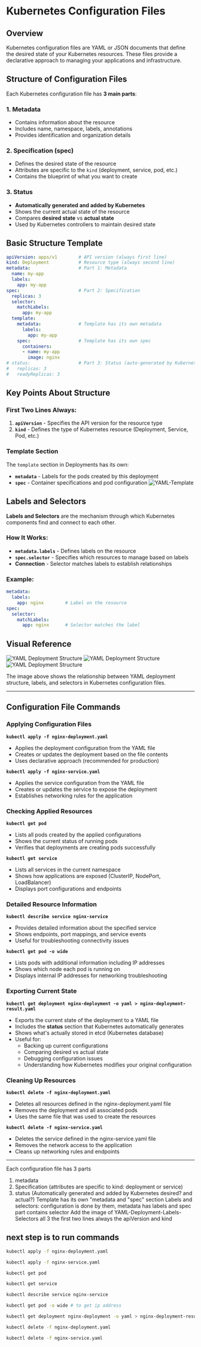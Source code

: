 # Kubernetes Configuration Files

## Overview

Kubernetes configuration files are YAML or JSON documents that define the desired state of your Kubernetes resources. These files provide a declarative approach to managing your applications and infrastructure.

## Structure of Configuration Files

Each Kubernetes configuration file has **3 main parts**:

### 1. Metadata
- Contains information about the resource
- Includes name, namespace, labels, annotations
- Provides identification and organization details

### 2. Specification (spec)
- Defines the desired state of the resource
- Attributes are specific to the `kind` (deployment, service, pod, etc.)
- Contains the blueprint of what you want to create

### 3. Status
- **Automatically generated and added by Kubernetes**
- Shows the current actual state of the resource
- Compares **desired state** vs **actual state**
- Used by Kubernetes controllers to maintain desired state

## Basic Structure Template

```yaml
apiVersion: apps/v1        # API version (always first line)
kind: Deployment           # Resource type (always second line)
metadata:                  # Part 1: Metadata
  name: my-app
  labels:
    app: my-app
spec:                      # Part 2: Specification
  replicas: 3
  selector:
    matchLabels:
      app: my-app
  template:
    metadata:              # Template has its own metadata
      labels:
        app: my-app
    spec:                  # Template has its own spec
      containers:
      - name: my-app
        image: nginx
# status:                  # Part 3: Status (auto-generated by Kubernetes)
#   replicas: 3
#   readyReplicas: 3
```

## Key Points About Structure

### First Two Lines Always:
1. **`apiVersion`** - Specifies the API version for the resource type
2. **`kind`** - Defines the type of Kubernetes resource (Deployment, Service, Pod, etc.)

### Template Section
The `template` section in Deployments has its own:
- **`metadata`** - Labels for the pods created by this deployment
- **`spec`** - Container specifications and pod configuration
![YAML-Template](/assets/YAML-Template.png)
## Labels and Selectors

**Labels and Selectors** are the mechanism through which Kubernetes components find and connect to each other.

### How It Works:
- **`metadata.labels`** - Defines labels on the resource
- **`spec.selector`** - Specifies which resources to manage based on labels
- **Connection** - Selector matches labels to establish relationships

### Example:
```yaml
metadata:
  labels:
    app: nginx        # Label on the resource
spec:
  selector:
    matchLabels:
      app: nginx      # Selector matches the label
```

## Visual Reference

![YAML Deployment Structure](/assets/YAML-Deployment-Labels-Selectors-1.png)
![YAML Deployment Structure](/assets/YAML-Deployment-Labels-Selectors-2.png)
![YAML Deployment Structure](/assets/YAML-Ports-Service-and-Pod-3.png)

The image above shows the relationship between YAML deployment structure, labels, and selectors in Kubernetes configuration files.

---

## Configuration File Commands

### Applying Configuration Files

**`kubectl apply -f nginx-deployment.yaml`**
- Applies the deployment configuration from the YAML file
- Creates or updates the deployment based on the file contents
- Uses declarative approach (recommended for production)

**`kubectl apply -f nginx-service.yaml`**
- Applies the service configuration from the YAML file
- Creates or updates the service to expose the deployment
- Establishes networking rules for the application

### Checking Applied Resources

**`kubectl get pod`**
- Lists all pods created by the applied configurations
- Shows the current status of running pods
- Verifies that deployments are creating pods successfully

**`kubectl get service`**
- Lists all services in the current namespace
- Shows how applications are exposed (ClusterIP, NodePort, LoadBalancer)
- Displays port configurations and endpoints

### Detailed Resource Information

**`kubectl describe service nginx-service`**
- Provides detailed information about the specified service
- Shows endpoints, port mappings, and service events
- Useful for troubleshooting connectivity issues

**`kubectl get pod -o wide`**
- Lists pods with additional information including IP addresses
- Shows which node each pod is running on
- Displays internal IP addresses for networking troubleshooting

### Exporting Current State

**`kubectl get deployment nginx-deployment -o yaml > nginx-deployment-result.yaml`**
- Exports the current state of the deployment to a YAML file
- Includes the **status** section that Kubernetes automatically generates
- Shows what's actually stored in etcd (Kubernetes database)
- Useful for:
  - Backing up current configurations
  - Comparing desired vs actual state
  - Debugging configuration issues
  - Understanding how Kubernetes modifies your original configuration

### Cleaning Up Resources

**`kubectl delete -f nginx-deployment.yaml`**
- Deletes all resources defined in the nginx-deployment.yaml file
- Removes the deployment and all associated pods
- Uses the same file that was used to create the resources

**`kubectl delete -f nginx-service.yaml`**
- Deletes the service defined in the nginx-service.yaml file
- Removes the network access to the application
- Cleans up networking rules and endpoints

---
Each configuration file has 3 parts

1. metadata
2. Specification (attributes are specific to kind: deployment or service)
3. status (Automatically generated and added by Kubernetes desired? and actual?)
Template has its own "metadata and "spec" section
Labels and selectors: configuration is done by them, metadata has labels and spec part contains selector
Add the image of YAML-Deployment-Labels-Selectors all 3
the first two lines always the apiVersion and kind


next step is to run commands
---
```bash
kubectl apply -f nginx-deployment.yaml

kubectl apply -f nginx-service.yaml

kubectl get pod

kubectl get service

kubectl describe service nginx-service

kubectl get pod -o wide # to get ip address

kubectl get deployment nginx-deployment -o yaml > nginx-deployment-result.yaml # when you want to see the status stored in etcd and store it in yaml file named result.

kubectl delete -f nginx-deployment.yaml

kubectl delete -f nginx-service.yaml
```
